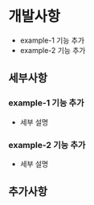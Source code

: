 # 개발사항

- example-1 기능 추가
- example-2 기능 추가

## 세부사항

### example-1 기능 추가

- 세부 설명

### example-2 기능 추가

- 세부 설명

## 추가사항
